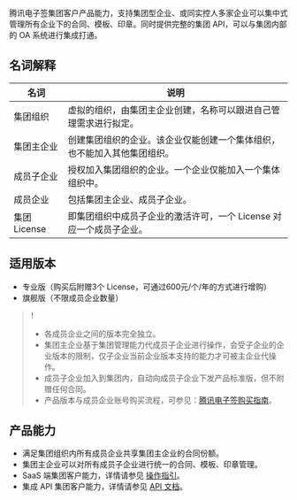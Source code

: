 腾讯电子签集团客户产品能力，支持集团型企业、或同实控人多家企业可以集中式管理所有企业下的合同、模板、印章。同时提供完整的集团 API，可以与集团内部的 OA 系统进行集成打通。
## 名词解释

| 名词 | 说明 | 
|---------|---------|
| 集团组织 | 虚拟的组织，由集团主企业创建，名称可以跟进自己管理需求进行拟定。 | 
| 集团主企业 | 创建集团组织的企业。该企业仅能创建一个集体组织，也不能加入其他集团组织。 | 
| 成员子企业 | 授权加入集团组织的企业。一个企业仅能加入一个集体组织中。 | 
| 成员企业 | 包括集团主企业、成员子企业。 | 
| 集团 License | 即集团组织中成员子企业的激活许可，一个 License 对应一个成员子企业。 | 

	

## 适用版本
- 专业版（购买后附赠3个 License，可通过600元/个/年的方式进行增购）
- 旗舰版（不限成员企业数量）

>!
>- 各成员企业之间的版本完全独立。
>- 集团主企业基于集团管理能力代成员子企业进行操作，会受子企业的企业版本的限制，仅子企业当前企业版本支持的能力才可被主企业代操作。
>- 成员子企业加入到集团内，自动向成员子企业下发产品标准版，但不附赠任何合同。
>- 产品版本与成员企业账号购买流程，可参见：[腾讯电子签购买指南](https://cloud.tencent.com/document/product/1323/53795)。

## 产品能力
- 满足集团组织内所有成员企业共享集团主企业的合同份额。
- 集团主企业可以对所有成员子企业进行统一的合同、模板、印章管理。
- SaaS 端集团客户能力，详情请参见 [操作指引](https://cloud.tencent.com/document/product/1323/86708)。
- 集成 API 集团客户能力，详情请参见 [API 文档](https://cloud.tencent.com/document/product/1323/86980)。
